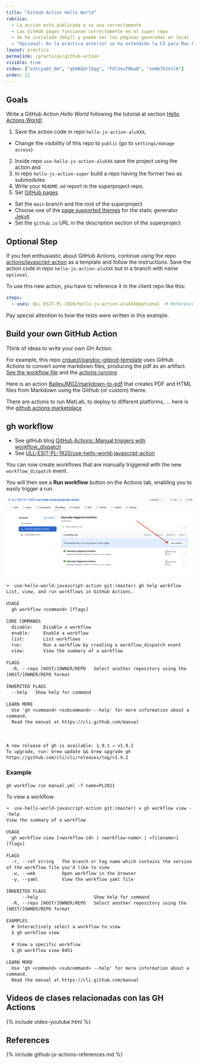 ```yaml
---
title: "GitHub Action Hello World"
rubrica:
  - La acción está publicada y se usa correctamente
  - Las GitHub pages funcionan correctamente en el super repo
  - Se ha instalado Jekyll y puede ver las páginas generadas en local
  - "Opcional: En la práctica anterior se ha extendido la CI para Mac OS y Windows"
layout: practica
permalink: /practicas/github-action
visible: true
video: ["a3Ycya8S_0A", "qX88QdrlDqg", "FOlIeuTNkw8", "xeH67k2Vxl0"]
order: 21
---
```


<!--
  # - Hacer el ejercicio *Add another step to the former workflow to see the SECRETS context. What do you see?* <https://ull-esit-gradoii-pl.github.io/assets/temas/introduccion-a-javascript/github-actions#exercise>
-->

## Goals

Write a GitHub Action *Hello World* following the tutorial 
at section [Hello Actions World!]({{site.baseurl}}/pages/creating-javascript-action).

1. Save the action code in repo `hello-js-action-aluXXX`, 
  - Change the visibility of this repo to `public` (go to `settings/manage access`)
2. Inside repo `use-hello-js-action-aluXXX` save the project using the action and  
3. In repo `hello-js-action-super` build a  repo having the former two as submodules
4. Write your `README.md` report in the superproject repo. 
5. Set [GitHub pages](https://guides.github.com/features/pages/) 
  - Set the `main` branch and the root of the superproject 
  - Choose one of the [page supported themes](https://pages.github.com/themes/) for the static generator [Jekyll](https://jekyllrb.com/) 
  - Set the `github.io` URL in the *description* section of the superproject

## Optional Step

If you feel enthusiastic about GitHub Actions, continue 
using the repo [actions/javascript-action](https://github.com/actions/javascript-action)
as a template and follow the instructions. 
Save the action code in repo `hello-js-action-aluXXX` but in a branch with name `optional`.

To use this new action, you have to reference it in the client repo like this:

```yml
steps:    
  - uses: ULL-ESIT-PL-1920/hello-js-action-aluXXX@optional  # Reference a branch
```

Pay special attention to how the tests were written in this example.

## Build your own GitHub Action 

Think of ideas to write your own GH Action.

For example, this repo [crguezl/pandoc-gitpod-template](https://github.com/crguezl/pandoc-gitpod-template) uses GitHub Actions  to convert some markdown files, producing the pdf as an artifact. [See the workflow file](https://github.com/crguezl/pandoc-gitpod-template/blob/main/.github/workflows/generate_pdf.yml) and the [actions running](https://github.com/crguezl/pandoc-gitpod-template/actions)

Here is an action [BaileyJM02/markdown-to-pdf](https://github.com/BaileyJM02/markdown-to-pdf) that creates PDF and HTML files from Markdown using the GitHub (or custom) theme.

There are actions to run MatLab, to deploy to different platforms, ... here is the [github actions marketplace](https://github.com/marketplace?category=&query=&type=actions&verification=)

## gh workflow

* See gitHub blog [GitHub Actions: Manual triggers with workflow_dispatch](https://github.blog/changelog/2020-07-06-github-actions-manual-triggers-with-workflow_dispatch/)
* See [ULL-ESIT-PL-1920/use-hello-world-javascript-action](https://github.com/ULL-ESIT-PL-1920/use-hello-world-javascript-action)

You can now create workflows that are manually triggered with the new `workflow_dispatch` event.

You will then see a **Run workflow** button on the Actions tab, enabling you to easily trigger a run.

![](https://raw.githubusercontent.com/ULL-ESIT-PL-1920/use-hello-world-javascript-action/master/images/run-workflow.png) 

```
➜  use-hello-world-javascript-action git:(master) gh help workflow
List, view, and run workflows in GitHub Actions.

USAGE
  gh workflow <command> [flags]

CORE COMMANDS
  disable:    Disable a workflow
  enable:     Enable a workflow
  list:       List workflows
  run:        Run a workflow by creating a workflow_dispatch event
  view:       View the summary of a workflow

FLAGS
  -R, --repo [HOST/]OWNER/REPO   Select another repository using the [HOST/]OWNER/REPO format

INHERITED FLAGS
  --help   Show help for command

LEARN MORE
  Use 'gh <command> <subcommand> --help' for more information about a command.
  Read the manual at https://cli.github.com/manual



A new release of gh is available: 1.9.1 → v1.9.2
To upgrade, run: brew update && brew upgrade gh
https://github.com/cli/cli/releases/tag/v1.9.2
```

### Example


```
gh workflow run manual.yml -f name=PL2021
```

To view a workflow:

```
➜  use-hello-world-javascript-action git:(master) ✗ gh workflow view --help
View the summary of a workflow

USAGE
  gh workflow view [<workflow-id> | <workflow-name> | <filename>] [flags]

FLAGS
  -r, --ref string   The branch or tag name which contains the version of the workflow file you'd like to view
  -w, --web          Open workflow in the browser
  -y, --yaml         View the workflow yaml file

INHERITED FLAGS
      --help                     Show help for command
  -R, --repo [HOST/]OWNER/REPO   Select another repository using the [HOST/]OWNER/REPO format

EXAMPLES
  # Interactively select a workflow to view
  $ gh workflow view
  
  # View a specific workflow
  $ gh workflow view 0451

LEARN MORE
  Use 'gh <command> <subcommand> --help' for more information about a command.
  Read the manual at https://cli.github.com/manual
```


## Videos de clases relacionadas con las GH Actions

{% include video-youtube.html %}

## References

{% include github-js-actions-references.md %}
